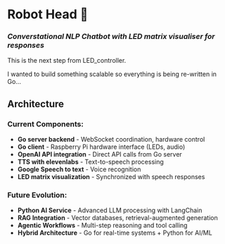 # Robot Head :robot: 
### *Converstational NLP Chatbot with LED matrix visualiser for responses*

This is the next step from LED_controller.

I wanted to build something scalable so everything is being re-written in Go...

## Architecture

### Current Components:
- **Go server backend** - WebSocket coordination, hardware control
- **Go client** - Raspberry Pi hardware interface (LEDs, audio)
- **OpenAI API integration** - Direct API calls from Go server
- **TTS with elevenlabs** - Text-to-speech processing
- **Google Speech to text** - Voice recognition
- **LED matrix visualization** - Synchronized with speech responses

### Future Evolution:
- **Python AI Service** - Advanced LLM processing with LangChain
- **RAG Integration** - Vector databases, retrieval-augmented generation
- **Agentic Workflows** - Multi-step reasoning and tool calling
- **Hybrid Architecture** - Go for real-time systems + Python for AI/ML

